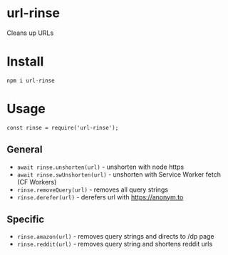 # url-rinse
Cleans up URLs

# Install
```
npm i url-rinse
```

# Usage
```
const rinse = require('url-rinse');
```

## General
 - `await rinse.unshorten(url)` - unshorten with node https
 - `await rinse.swUnshorten(url)` - unshorten with Service Worker fetch (CF Workers)
 - `rinse.removeQuery(url)` - removes all query strings
 - `rinse.derefer(url)` - derefers url with https://anonym.to

## Specific
 - `rinse.amazon(url)` - removes query strings and directs to /dp page
 - `rinse.reddit(url)` - removes query string and shortens reddit urls

